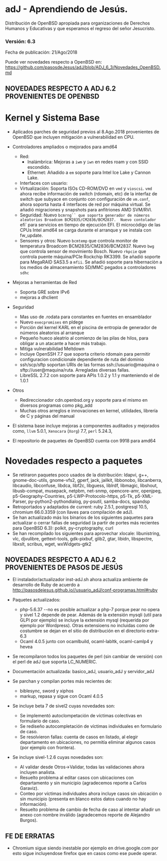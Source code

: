 # adJ - Aprendiendo de Jesús.
Distribución de OpenBSD apropiada para organizaciones de Derechos Humanos
y Educativas y que esperamos el regreso del señor Jesucristo.

### Versión: 6.3
Fecha de publicación: 21/Ago/2018

Puede ver novedades respecto a OpenBSD en:
  <https://github.com/pasosdeJesus/adJ/blob/ADJ_6_3/Novedades_OpenBSD.md>

## NOVEDADES RESPECTO A ADJ 6.2 PROVENIENTES DE OPENBSD

# Kernel y Sistema Base

* Aplicados parches de seguridad previos al 8.Ago.2018 provenientes de 
  OpenBSD que incluyen mitigación a vulnerabilidad en CPU.
* Controladores ampliados o mejorados para amd64
	* Red:
		* Inalámbrica: Mejoras a `iwm` y `iwn` en redes roam y con 
		  SSID escondido.
		* Ethernet: Añadido a `em` soporte para Intel Ice Lake y 
		  Cannon Lake.
	* Interfaces con usuario:
	* Virtualización: Soporta ISOs CD-ROM/DVD en `vmd` y `vioscsi`. `vmd`
	  ahora recibe información de switch (rdomain, etc) de la interfaz
	  de switch que subyace en conjunto con configuraciòn de
	  `vm.conf`, ahora soporta hasta 4 interfaces de red por máquina 
	  virtual.  Se añadió migraciones y snapshots para anfitriones 
	  AMD SVM/RVI.
	* Seguridad: Nuevo `bcmrng`` que soporta generador de números 
	  aleatorios Broadcom BCM2835/CM2836/BCM2837.  Nuevo contolador `efi` 
	  para servicios en tiempo de ejecución EFI. El microcódigo de las
	  CPUs Intel amd64 se carga durante el arranque y se instala con
	  fw_update.
	* Sensores y otros: Nuevo `bcmtemp` que controla monitor de
	  temperatura Broadcom BCM2835/CM2836/BCM2837. Nuevo `bwg`
	  que controla sensor de movimiento Bosch.  Nuevo `rkpcie`
	  que controla puente máquina/PCIe Rockchip RK3399. Se añadió
	  soporte para MegaRAID SAS3.5 a `mfii`. Se añadió soporte para
	  hibernaciòn a los medios de almacenamiento SD/MMC pegados
 	  a controladores `sdhc`
	
* Mejoras a herramientas de Red
	* Soporta GRE sobre IPv6
	* mejoras a dhclient
* Seguridad
	* Mas uso de .rodata para constantes en fuentes en ensamblador
	* Nuevo `execpromises` en pldege
	* Porción del kernel KARL en el piscina de entropia de generador
	  de números aleatorios al arranque
	* Pequeño hueco aleatrio al comienzo de las pilas de hilos, para
	  obligar a un atacante a hacer más trabajo.
	* Mitiga vulnerabilidad Meltdown
	* Incluye OpenSSH 7.7 que soporta criterio rdomain para permitir
	  configuracion condicionale dependiente de ruta del dominio
	* ssh/scp/sftp soportan URIs de las formas ssh://usuario@maquina o
	  sftp://user@maquina/ruta. Arregladas diversas fallas.
	* LibreSSL 2.7.2 con soporte para APIs 1.0.2 y 1.1 y manteniendo el
	  de 1.0.1

* Otros
	* Redireccionador cdn.openbsd.org y soporte para el mismo en 
	  diversos programas como pkg_add
	* Muchas otros arreglos e innovaciones en kernel, utilidades, librería 
	  de C y páginas del manual

* El sistema base incluye mejoras a componentes auditados y mejorados 
  como, ```llvm``` 5.0.1,  ```Xenocara``` (```Xorg```) 7.7, ```perl``` 5.24.3, 
* El repositorio de paquetes de OpenBSD cuenta con 9918 para amd64


# Novedades respecto a paquetes 

* Se retiraron paquetes poco usados de la distribución: ldapvi, g++, 
  gnome-doc-utils, gnome-vfs2, gperf, jack, jailkit, libbonobo, libcanberra, 
  libcaudio, libconfuse, libdca, libf2c, libguess, liblrdf, libmagic,
  libshout, libusb-compat, musepack, netpbm, net-snmp, opencore-amr, openjpeg,
  p5-Geography-Countries, p5-LWP-Protocolo-https, p5-Tk, p5-XML-Parser,
  py-python2-pythondialog, py-psutil, samba-docs, spandsp
* Retroportados y adaptados de current: ruby 2.5.1, postgresql 10.5, 
	chromium 66.0.3359 (con llaves para compilación de adJ).
* Se han actualizado más los binarios de los siguientes paquetes para
  actualizar o cerrar fallas de seguridad (a partir de portes más recientes 
  para OpenBSD 6.3): polkit, py-cryptography, curl
* Se han recompilado los siguientes para aprovechar xlocale: libunistring, 
  vlc, djvulibre, gettext-tools, gdk-pixbuf, glib2, gtar, libidn, 
  libspectre, libxslt, scribus, wget, wxWidgets-gtk2


## NOVEDADES RESPECTO A ADJ 6.2 PROVENIENTES DE PASOS DE JESÚS

* El instalador/actualizador inst-adJ.sh ahora actualiza ambiente
  de desarrollo de Ruby de acuerdo a 
  http://pasosdejesus.github.io//usuario_adJ/conf-programas.html#ruby
* Paquetes actualizados:
	- php-5.6.37 --no es posible actualizar a php-7 porque pear no opera y
		sivel 1.2 depende de pear.  Además de la extensión mysqli
	        (util para GLPI por ejemplo) se incluye la extensión mysql
		(requerida por ejemplo por Wordpress).  Otras extensioens
		no incluidas como de costumbre se dejan en el sitio de 
		distribución en el directorio extra-6.3
	- Ocaml 4.0.5 junto con ocamlbuild, ocaml-labltk, ocaml-camlp4 y hevea

* Se recompilaron todos los paquetes de perl (sin cambiar de versión) con
  el perl de adJ que soporta LC_NUMERIC.  

* Documentación actualizada: basico_adJ, usuario_adJ y servidor_adJ

* Se parchan y compilan portes más recientes de:
	- biblesync, sword y xiphos
	- markup, repasa y sigue con Ocaml 4.0.5

* Se incluye beta 7 de sivel2 cuyas novedades son:
  * Se implementó autoclompetación de víctimas colectivas en formulario 
    de caso.
  * Se rediseño autocompletación de víctimas individuales en formulario 
    de caso.
  * Se resolvieron fallas: cuenta de casos en listado, al elegir departamento 
    en ubicaciones, no permitía eliminar algunos casos (por ejemplo con 
    frontera).

* Se incluye sivel-1.2.6 cuyas novedades son:
  * Al validar desde Otros->Validar, todas las validaciones ahora incluyen 
    analista.
  * Resuelto problema al editar casos con ubicaciones con departamento y sin 
    municipio (agradecemos reporte a Carlos Garaviz).
  * Conteo por víctimas individuales ahora incluye casos sin ubicación o 
    sin municipio (presenta en blanco estos datos cuando no hay información).
  * Resuelto problema de cambio de fecha de caso al intentar añadir un anexo 
    con nombre inválido (agradecemos reporte de Alejandro Burgos).


## FE DE ERRATAS

- Chromium sigue siendo inestable por ejemplo en drive.google.com
  por esto sigue incluyendose firefox que en casos como ese puede operar.

